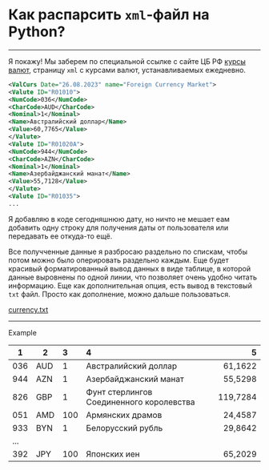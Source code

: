 # Как распарсить `xml`-файл на **Python**?

***

Я покажу! 
Мы заберем по специальной ссылке с сайте ЦБ РФ
[курсы валют](https://www.cbr.ru/scripts/XML_daily.asp?date_req= "Курсы валют, устанавливаемые ЦБ РФ ежедневно"),
страницу `xml` с курсами валют, устанавливаемых ежедневно.

```xml
<ValCurs Date="26.08.2023" name="Foreign Currency Market">
<Valute ID="R01010">
<NumCode>036</NumCode>
<CharCode>AUD</CharCode>
<Nominal>1</Nominal>
<Name>Австралийский доллар</Name>
<Value>60,7765</Value>
</Valute>
<Valute ID="R01020A">
<NumCode>944</NumCode>
<CharCode>AZN</CharCode>
<Nominal>1</Nominal>
<Name>Азербайджанский манат</Name>
<Value>55,7128</Value>
</Valute>
<Valute ID="R01035">
...
```

Я добавляю в коде сегодняшнюю дату, но ничто не мешает еам добавить одну строку для получения даты
от пользователя или передавать ее откуда-то ещё.

Все получченные данные я разбросаю раздельно по спискам, чтобы потом можно было оперировать раздельно
каждым. 
Еще будет красивый форматированный вывод данных в виде таблице, в которой данные выровнены по одной линии, что позволяет очень
удобно читать информацию. Еще как дополнительная опция, есть вывод в текстовый `txt` файл. Просто как дополнение, можно дальше пользоваться.

[currency.txt](https://github.com/Serjio-Pescador/parse-cbr-currency/files/12443797/currency.txt)

---

Example

 1  |  2  |  3 | 4 | 5 |
--- | --- | :--- | :---------------------------------------- | --------:
036 | AUD | 1 | Австралийский доллар | 61,1622
944 | AZN | 1 | Азербайджанский манат | 55,5298
826 | GBP | 1 | Фунт стерлингов Соединенного королевства | 119,7284
051 | AMD | 100 | Армянских драмов | 24,4587
933 | BYN | 1 | Белорусский рубль | 29,8642
... | | | | 
392 | JPY | 100 | Японских иен | 65,2029
